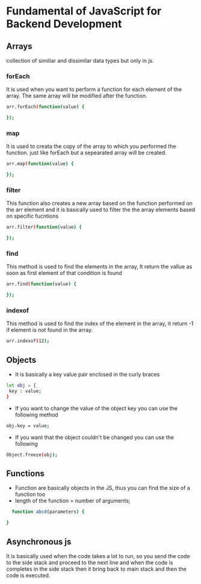 # Fundamental of JavaScript for Backend Development

## Arrays  
collection of similiar and dissimilar data types but only in js.

### forEach 
It is used when you want to perform a function for each element of the array. The same array will be modified after the function.

````bash
arr.forEach(function(value) {

});
````

### map 
It is used to creata the copy of the array to which you performed the function. just like forEach but a sepearated array will be created.

````bash
arr.map(function(value) { 

});
````

### filter
This function also creates a new array based on the function performed on the arr element and it is basically used to filter the the array elements based on specific fucntions 

````bash 
arr.filter(function(value) { 

});
````
### find 
This method is used to find the elements in the array, It return the vallue as soon as first element of that condition is found

````bash
arr.find(function(value) { 

});
````

### indexof
This method is used to find the index of the element in the array, it return -1 if element is not found in the array.

````bash
arr.indexof(12);
````

## Objects
* It is basically a key value pair enclosed in the curly braces

````bash
let obj = {
 key : value;
}
````
* If you want to change the value of the object key you can use the following method 

```` bash
obj.key = value;
````
* If you want that the object couldn't be changed you can use the following

```` bash
Object.freeze(obj);
````

## Functions 
* Function are basically objects in the JS, thus you can find the size of a function too
* length of the function = number of arguments;

````bash
  function abcd(parameters) {

}
````

## Asynchronous js 
It is basically used when the code takes a lot to run, so you send the code to the side stack and proceed to the next line and when the code is completes in the side stack then it bring back to main stack and then the code is executed.